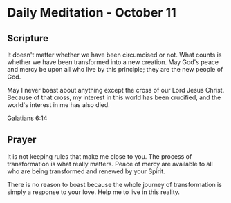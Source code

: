 # Daily Meditation - October 11

## Scripture

It doesn't matter whether we have been circumcised or not. What counts is whether we have been
transformed into a new creation.  May God's peace and mercy be upon all who live by this principle;
they are the new people of God.

May I never boast about anything except the cross of our Lord Jesus Christ. Because of that cross,
my interest in this world has been crucified, and the world's interest in me has also died.  

Galatians 6:14


## Prayer

It is not keeping rules that make me close to you.  The process of transformation is what really 
matters.  Peace of mercy are available to all who are being transformed and renewed by your Spirit.

There is no reason to boast because the whole journey of transformation is simply a response to 
your love.  Help me to live in this reality.

